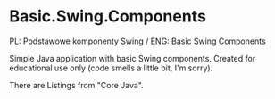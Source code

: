 # Basic.Swing.Components
PL: Podstawowe komponenty Swing / ENG: Basic Swing Components

Simple Java application with basic Swing components.
Created for educational use only (code smells a little bit, I'm sorry).

There are Listings from "Core Java".
